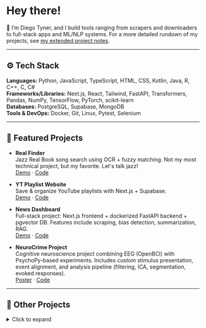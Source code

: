 # Hey there!

👋 I’m Diego Tyner, and I build tools ranging from scrapers and downloaders to full-stack apps and ML/NLP systems. For a more detailed rundown of my projects, see [my extended project notes](https://dtyner-vault.vercel.app/Coding/Project-Showcase).

---

## ⚙️ Tech Stack

**Languages:** Python, JavaScript, TypeScript, HTML, CSS, Kotlin, Java, R, C++, C, C#  
**Frameworks/Libraries:** Next.js, React, Tailwind, FastAPI, Transformers, Pandas, NumPy, TensorFlow, PyTorch, scikit-learn  
**Databases:** PostgreSQL, Supabase, MongoDB  
**Tools & DevOps:** Docker, Git, Linux, Pytest, Selenium

---

## 🚀 Featured Projects

- **Real Finder**  
  Jazz Real Book song search using OCR + fuzzy matching. Not my most technical project, but my favorite. Let's talk jazz!  
  [Demo](https://real-finder.vercel.app/) · [Code](https://github.com/diegotyner/Real-Finder)

- **YT Playlist Website**  
  Save & organize YouTube playlists with Next.js + Supabase.  
  [Demo](https://yt-playlist-website.vercel.app/) · [Code](https://github.com/diegotyner/YT-Playlist-Website)

- **News Dashboard**  
  Full-stack project: Next.js frontend + dockerized FastAPI backend + pgvector DB. Features include scraping, bias detection, summarization, RAG.  
  [Demo](https://www.youtube.com/watch?v=KnU6oNDmrB8) · [Code](https://github.com/Lingotech-Davis/NewsDashboard)

- **NeuroCrime Project**  
  Cognitive neuroscience project combining EEG (OpenBCI) with PsychoPy-based experiments. Includes custom stimulus presentation, event alignment, and analysis pipeline (filtering, ICA, segmentation, evoked responses).  
  [Poster](https://drive.google.com/file/d/1IcV2IrhfATR6CEAfNx07lX8Q189STZsD/view?usp=sharing) · [Code](https://github.com/Neurotech-Davis/NeuroCrime)

---

## 📂 Other Projects

<details>
  <summary>Click to expand</summary>

- Canvas Resource Semantic Search - scrape + embed + search course files. [Code](https://github.com/diegotyner/CanvasResourceSemanticSearch)
- Deep Learning Repo - MLP, CNN, RNN, GNN models. [Code](https://github.com/bkhli/ecs189g-ML)
- Hudl Downloader - Python tool to save streamed Hudl data. [Code](https://github.com/diegotyner/Hudl_Downloader)
- Libby Downloader - Chrome extension for downloading Libby audiobooks. [Code](https://github.com/diegotyner/LibbyDownloader)
- OCR Text Extractor - Web wrapper for OCR.space API. [Code](https://github.com/diegotyner/handwriting-wrapper)
- Obsidian Vault Deployment - forked Quartz for publishing notes. [Code](https://github.com/diegotyner/Vault-Deployment)
- NBA Playoffs Search Website - tool for finding YT games. [Code](https://github.com/diegotyner/PublicBasketballWebsite)

</details>
